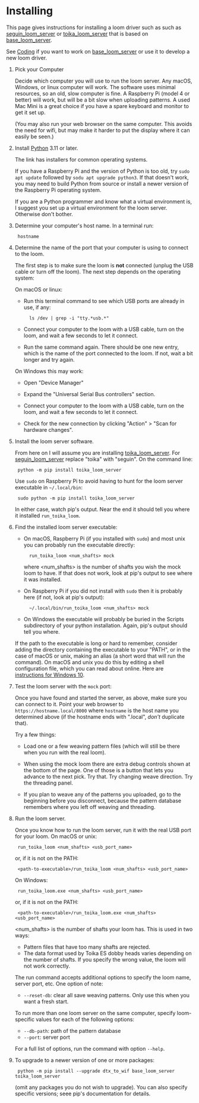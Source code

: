 # Installing

This page gives instructions for installing a loom driver such as
such as [seguin_loom_server](https://pypi.org/project/seguin-loom-server/)
or [toika_loom_server](https://pypi.org/project/toika-loom-server/)
that is based on [base_loom_server](https://pypi.org/project/base-loom-server/).

See [Coding](coding.md) if you want to work on [base_loom_server](https://pypi.org/project/base-loom-server/) or use it to develop a new loom driver.

1. Pick your Computer

    Decide which computer you will use to run the loom server.
    Any macOS, Windows, or linux computer will work.
    The software uses minimal resources, so an old, slow computer is fine.
    A Raspberry Pi (model 4 or better) will work, but will be a bit slow when uploading patterns.
    A used Mac Mini is a great choice if you have a spare keyboard and monitor to get it set up.

    (You may also run your web browser on the same computer. This avoids the need for wifi,
    but may make it harder to put the display where it can easily be seen.)

2. Install [Python](https://www.python.org/downloads/) 3.11 or later.

    The link has installers for common operating systems.

    If you have a Raspberry Pi and the version of Python is too old,
    try `sudo apt update` followed by `sodu apt upgrade python3`.
    If that doesn't work, you may need to build Python from source
    or install a newer version of the Raspberry Pi operating system.

    If you are a Python programmer and know what a virtual environment is,
    I suggest you set up a virtual environment for the loom server.
    Otherwise don't bother.

3. Determine your computer's host name. In a terminal run:

        hostname

4. Determine the name of the port that your computer is using to connect to the loom.
   
    The first step is to make sure the loom is **not** connected (unplug the USB cable or turn off the loom).
    The next step depends on the operating system:
  
    On macOS or linux:

    * Run this terminal command to see which USB ports are already in use, if any:

            ls /dev | grep -i "tty.*usb.*"

    * Connect your computer to the loom with a USB cable, turn on the loom, and wait a few seconds to let it connect.

    * Run the same command again. There should be one new entry, which is the name of the port connected to the loom.
      If not, wait a bit longer and try again.
    
    On Windows this may work:

    * Open "Device Manager"

    * Expand the "Universal Serial Bus controllers" section.

    * Connect your computer to the loom with a USB cable, turn on the loom, and wait a few seconds to let it connect.

    * Check for the new connection by clicking "Action" > "Scan for hardware changes".

3. Install the loom server software.

    From here on I will assume you are installing [toika_loom_server](https://pypi.org/project/toika-loom-server/).
    For [seguin_loom_server](https://pypi.org/project/seguin-loom-server/) replace "toika" with "seguin".
    On the command line:
    
        python -m pip install toika_loom_server

    Use `sudo` on Raspberry Pi to avoid having to hunt for the loom server executable in `~/.local/bin`:

        sudo python -m pip install toika_loom_server
    
    In either case, watch pip's output. Near the end it should tell you where it installed `run_toika_loom`.

5. Find the installed loom server executable:

    * On macOS, Raspberry Pi (if you installed with `sudo`) and most unix you can probably run the executable directly:

            run_toika_loom <num_shafts> mock

        where <num_shafts> is the number of shafts you wish the mock loom to have.
        If that does not work, look at pip's output to see where it was installed.
    
    * On Raspberry Pi if you did not install with `sudo` then it is probably here (if not, look at pip's output):

            ~/.local/bin/run_toika_loom <num_shafts> mock

    * On Windows the executable will probably be buried in the Scripts subdirectory of your python installation.
        Again, pip's output should tell you where.

    If the path to the executable is long or hard to remember, consider adding the directory containing the executable
    to your "PATH", or in the case of macOS or unix, making an alias (a short word that will run the command).
    On macOS and unix you do this by editing a shell configuration file, which you can read about online.
    Here are [instructions for Windows 10](https://stackoverflow.com/q/44272416/1653413).

6. Test the loom server with the `mock` port:

    Once you have found and started the server, as above, make sure you can connect to it.
    Point your web browser to `https://hostname.local/8000` where `hostname` is the host name you determined above
    (if the hostname ends with ".local", *don't* duplicate that).

    Try a few things:
    
    * Load one or a few weaving pattern files (which will still be there when you run with the real loom).

    * When using the mock loom there are extra debug controls shown at the bottom of the page.
      One of those is a button that lets you advance to the next pick. Try that.
      Try changing weave direction. Try the threading panel.

    * If you plan to weave any of the patterns you uploaded, go to the beginning before you disconnect,
      because the pattern database remembers where you left off weaving and threading.


4. Run the loom server.

    Once you know how to run the loom server, run it with the real USB port for your loom.
    On macOS or unix:

        run_toika_loom <num_shafts> <usb_port_name>
    
    or, if it is not on the PATH:

        <path-to-executable>/run_toika_loom <num_shafts> <usb_port_name>
    
    On Windows:

        run_toika_loom.exe <num_shafts> <usb_port_name>

    or, if it is not on the PATH:

        <path-to-executable>/run_toika_loom.exe <num_shafts> <usb_port_name>

    <num_shafts> is the number of shafts your loom has. This is used in two ways:

    * Pattern files that have too many shafts are rejected.
    * The data format used by Toika ES dobby heads varies depending on the number of shafts.
      If you specify the wrong value, the loom will not work correctly.

    The run command accepts additional options to specify the loom name, server port, etc.
    One option of note:

    * `--reset-db`: clear all save weaving patterns. Only use this when you want a fresh start.
    
    To run more than one loom server on the same computer,
    specify loom-specific values for each of the following options:

    * `--db-path`: path of the pattern database
    * `--port`: server port

    For a full list of options, run the command with option `--help`.

5. To upgrade to a newer version of one or more packages:

        python -m pip install --upgrade dtx_to_wif base_loom_server toika_loom_server

    (omit any packages you do not wish to upgrade).
    You can also specify specific versions; seee pip's documentation for details.

